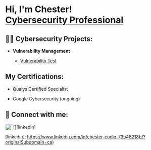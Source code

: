 <h1>Hi, I'm Chester! <br/><a href="https://github.com/joshmadakor1"> <a href="https://www.linkedin.com/in/chester-codio-73b48218b/?originalSubdomain=ca"> Cybersecurity Professional</a> 



<h2>👨‍💻 Cybersecurity Projects:</h2>


- <b>Vulnerability Management</b>

   - [Vulnerability Test](https://github.com/Chesteru/VulnerabilityTest)


<h2> My Certifications:</h2>

 - Qualys Certified Specialist
 
 - Google Cybersecurity  (ongoing)
 

<h2> 🤳 Connect with me:</h2>


[<img align="left" alt="JoshMadakor | LinkedIn" width="22px" src="https://cdn.jsdelivr.net/npm/simple-icons@v3/icons/linkedin.svg" />][linkedin]


[linkedin]: https://www.linkedin.com/in/chester-codio-73b48218b/?originalSubdomain=ca)

<!--
**joshmadakor1/joshmadakor1** is a ✨ _special_ ✨ repository because its `README.md` (this file) appears on your GitHub profile.

Here are some ideas to get you started:

- 🔭 I’m currently working on ...
- 🌱 I’m currently learning ...
- 👯 I’m looking to collaborate on ...
- 🤔 I’m looking for help with ...
- 💬 Ask me about ...
- 📫 How to reach me: ...
- 😄 Pronouns: ...
- ⚡ Fun fact: ...
-->
